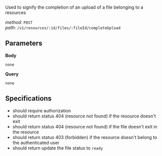 Used to signify the completion of an upload of a file belonging to a resources  
  
*method:* `POST`  
*path:* `/v1/resources/:id/files/:fileId/completeUpload`  
  
Parameters  
-----------  
  
**Body**  
  
`none`  
  
**Query**  
  
`none`  
  
Specifications  
--------------  
  
- should require authorization  
- should return status 404 (resource not found) if the resource doesn't exit  
- should return status 404 (resource not found) if the file doesn't exit in the resource  
- should return status 403 (forbidden) if the resource doesn't belong to the authenticated user  
- should return update the file status to `ready`  
